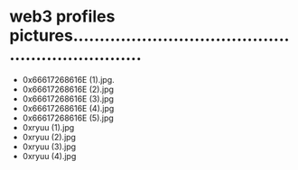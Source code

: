 # web3 profiles pictures..................................................................
- 0x66617268616E (1).jpg.
- 0x66617268616E (2).jpg
- 0x66617268616E (3).jpg
- 0x66617268616E (4).jpg
- 0x66617268616E (5).jpg
- 0xryuu (1).jpg
- 0xryuu (2).jpg
- 0xryuu (3).jpg
- 0xryuu (4).jpg
